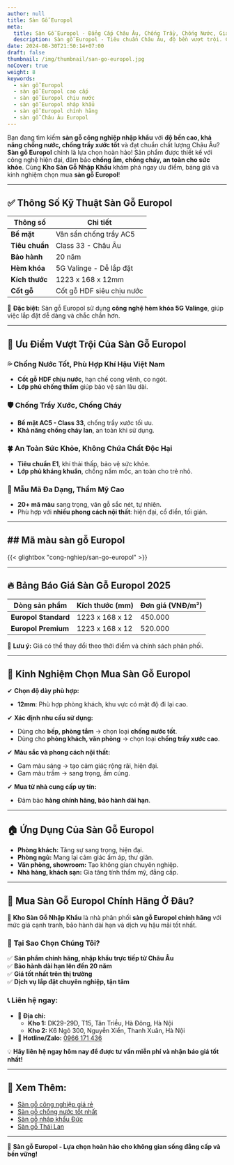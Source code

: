 ```yaml
---
author: null
title: Sàn Gỗ Europol
meta:
  title: Sàn Gỗ Europol - Đẳng Cấp Châu Âu, Chống Trầy, Chống Nước, Giá Tốt 2025
  description: Sàn gỗ Europol - Tiêu chuẩn Châu Âu, độ bền vượt trội. Chống cháy, chống trầy xước tuyệt đối. Nâng tầm không gian sống với đẳng cấp quốc tế.
date: 2024-08-30T21:50:14+07:00
draft: false
thumbnail: /img/thumbnail/san-go-europol.jpg
noCover: true
weight: 8
keywords:
  - sàn gỗ Europol
  - sàn gỗ Europol cao cấp
  - sàn gỗ Europol chịu nước
  - sàn gỗ Europol nhập khẩu
  - sàn gỗ Europol chính hãng
  - sàn gỗ Châu Âu Europol
---
```


Bạn đang tìm kiếm **sàn gỗ công nghiệp nhập khẩu** với **độ bền cao, khả năng chống nước, chống trầy xước tốt** và đạt chuẩn chất lượng Châu Âu? **Sàn gỗ Europol** chính là lựa chọn hoàn hảo! Sản phẩm được thiết kế với công nghệ hiện đại, đảm bảo **chống ẩm, chống cháy, an toàn cho sức khỏe**. Cùng **Kho Sàn Gỗ Nhập Khẩu** khám phá ngay ưu điểm, bảng giá và kinh nghiệm chọn mua **sàn gỗ Europol**!

---

## ✅ Thông Số Kỹ Thuật Sàn Gỗ Europol

| **Thông số**         | **Chi tiết**                  |
|----------------------|------------------------------|
| **Bề mặt**          | Vân sần chống trầy AC5       |
| **Tiêu chuẩn**      | Class 33 - Châu Âu           |
| **Bảo hành**        | 20 năm                        |
| **Hèm khóa**        | 5G Valinge - Dễ lắp đặt       |
| **Kích thước**      | 1223 x 168 x 12mm            |
| **Cốt gỗ**          | Cốt gỗ HDF siêu chịu nước    |

📌 **Đặc biệt:** Sàn gỗ Europol sử dụng **công nghệ hèm khóa 5G Valinge**, giúp việc lắp đặt dễ dàng và chắc chắn hơn.

---

## 🌟 Ưu Điểm Vượt Trội Của Sàn Gỗ Europol

### 💦 **Chống Nước Tốt, Phù Hợp Khí Hậu Việt Nam**
- **Cốt gỗ HDF chịu nước**, hạn chế cong vênh, co ngót.
- **Lớp phủ chống thấm** giúp bảo vệ sàn lâu dài.

### 🛡️ **Chống Trầy Xước, Chống Cháy**
- **Bề mặt AC5 - Class 33**, chống trầy xước tối ưu.
- **Khả năng chống cháy lan**, an toàn khi sử dụng.

### 🍀 **An Toàn Sức Khỏe, Không Chứa Chất Độc Hại**
- **Tiêu chuẩn E1**, khí thải thấp, bảo vệ sức khỏe.
- **Lớp phủ kháng khuẩn**, chống nấm mốc, an toàn cho trẻ nhỏ.

### 🎨 **Mẫu Mã Đa Dạng, Thẩm Mỹ Cao**
- **20+ mã màu** sang trọng, vân gỗ sắc nét, tự nhiên.
- Phù hợp với **nhiều phong cách nội thất**: hiện đại, cổ điển, tối giản.

---

## ## Mã màu sàn gỗ Europol

{{< glightbox "cong-nghiep/san-go-europol" >}}

---

## 🔥 Bảng Báo Giá Sàn Gỗ Europol 2025

| **Dòng sản phẩm**    | **Kích thước (mm)** | **Đơn giá (VNĐ/m²)** |
|----------------------|----------------|------------------|
| **Europol Standard** | 1223 x 168 x 12 | 450.000         |
| **Europol Premium**  | 1223 x 168 x 12 | 520.000         |

📌 **Lưu ý:** Giá có thể thay đổi theo thời điểm và chính sách phân phối.

---

## 🎯 Kinh Nghiệm Chọn Mua Sàn Gỗ Europol

✔ **Chọn độ dày phù hợp:**  
   - **12mm**: Phù hợp phòng khách, khu vực có mật độ đi lại cao.  

✔ **Xác định nhu cầu sử dụng:**  
   - Dùng cho **bếp, phòng tắm** → chọn loại **chống nước tốt**.  
   - Dùng cho **phòng khách, văn phòng** → chọn loại **chống trầy xước cao**.  

✔ **Màu sắc và phong cách nội thất:**  
   - Gam màu sáng → tạo cảm giác rộng rãi, hiện đại.  
   - Gam màu trầm → sang trọng, ấm cúng.  

✔ **Mua từ nhà cung cấp uy tín:**  
   - Đảm bảo **hàng chính hãng, bảo hành dài hạn**.  

---

## 🏠 Ứng Dụng Của Sàn Gỗ Europol

- **Phòng khách:** Tăng sự sang trọng, hiện đại.
- **Phòng ngủ:** Mang lại cảm giác ấm áp, thư giãn.
- **Văn phòng, showroom:** Tạo không gian chuyên nghiệp.
- **Nhà hàng, khách sạn:** Gia tăng tính thẩm mỹ, đẳng cấp.

---

## 📍 Mua Sàn Gỗ Europol Chính Hãng Ở Đâu?

🔎 **Kho Sàn Gỗ Nhập Khẩu** là nhà phân phối **sàn gỗ Europol chính hãng** với mức giá cạnh tranh, bảo hành dài hạn và dịch vụ hậu mãi tốt nhất.

### 🎯 **Tại Sao Chọn Chúng Tôi?**
✅ **Sản phẩm chính hãng, nhập khẩu trực tiếp từ Châu Âu**  
✅ **Bảo hành dài hạn lên đến 20 năm**  
✅ **Giá tốt nhất trên thị trường**  
✅ **Dịch vụ lắp đặt chuyên nghiệp, tận tâm**  

### 📞 **Liên hệ ngay:**
- **📍 Địa chỉ:**  
  - **Kho 1:** DK29-29D, T15, Tân Triều, Hà Đông, Hà Nội  
  - **Kho 2:** K6 Ngõ 300, Nguyễn Xiển, Thanh Xuân, Hà Nội  
- **📲 Hotline/Zalo:** [0966 171 436](tel:0966171436)  

💡 **Hãy liên hệ ngay hôm nay để được tư vấn miễn phí và nhận báo giá tốt nhất!**

---

## 🔗 Xem Thêm:

- [Sàn gỗ công nghiệp giá rẻ](/san-go-cong-nghiep/san-go-gia-re/)  
- [Sàn gỗ chống nước tốt nhất](/san-go-cong-nghiep/san-go-chiu-nuoc/)  
- [Sàn gỗ nhập khẩu Đức](/san-go-cong-nghiep/san-go-duc-nhap-khau/)  
- [Sàn gỗ Thái Lan](/san-go-cong-nghiep/san-go-thai-lan/)  

---

📢 **Sàn gỗ Europol - Lựa chọn hoàn hảo cho không gian sống đẳng cấp và bền vững!**
